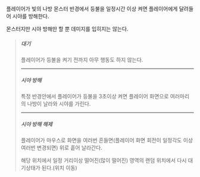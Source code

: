 플레이어가 빛의 나방 몬스터 반경에서 등불을 일정시간 이상 켜면 플레이어에게 달려들어 시야를 방해한다.

몬스터지만 시야 방해만 할 뿐 데미지를 입히지는 않는다. 


>##### 대기
>플레이어가 등불을 켜기 전까지 아무 행동도 하지 않는다. 
>
>---
>##### 시야 방해
> 특정 반경안에서 플레이어가 등불을 3초이상 켜면 플레이어 화면으로 여러마리의 나방이 날라와 시야를 가린다.
>
>---
>##### 시야 방해 해제
>플레이어가 마우스로 화면을 여러번 흔들면(플레이어 화면 회전이 일정각도 이상 여러번 변경되면) 위로 흩어 날라간다.
>
>해당 위치에서 일정 거리이상 떨어진(많이 떨어진) 영역의 랜덤 위치에서 다시 대기상태가 된다.(위치 이동)